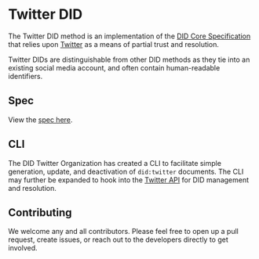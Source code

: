# Twitter DID

The Twitter DID method is an implementation of the [DID Core Specification](https://w3c.github.io/did-core/) that relies upon [Twitter](https://twitter.com/) as a means of partial trust and resolution.

Twitter DIDs are distinguishable from other DID methods as they tie into an existing social media account, and often contain human-readable identifiers.

## Spec

View the [spec here](spec/index.md).

## CLI

The DID Twitter Organization has created a CLI to facilitate simple generation, update, and deactivation of `did:twitter` documents. The CLI may further be expanded to hook into the [Twitter API](https://developer.twitter.com/en/docs/tweets/post-and-engage/overview) for DID management and resolution.

## Contributing

We welcome any and all contributors. Please feel free to open up a pull request, create issues, or reach out to the developers directly to get involved.
